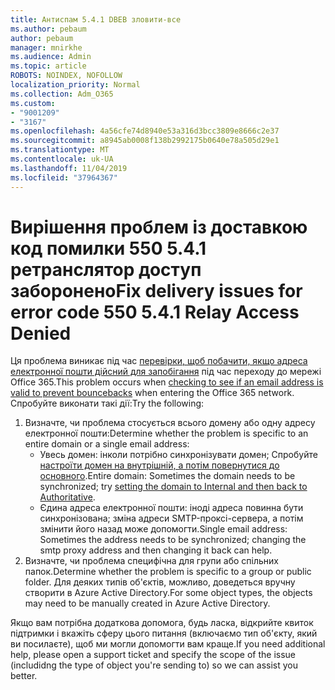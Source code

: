 ```yaml
---
title: Антиспам 5.4.1 DBEB зловити-все
ms.author: pebaum
author: pebaum
manager: mnirkhe
ms.audience: Admin
ms.topic: article
ROBOTS: NOINDEX, NOFOLLOW
localization_priority: Normal
ms.collection: Adm_O365
ms.custom:
- "9001209"
- "3167"
ms.openlocfilehash: 4a56cfe74d8940e53a316d3bcc3809e8666c2e37
ms.sourcegitcommit: a8945ab0008f138b2992175b0640e78a505d29e1
ms.translationtype: MT
ms.contentlocale: uk-UA
ms.lasthandoff: 11/04/2019
ms.locfileid: "37964367"
---
```

# <a name="fix-delivery-issues-for-error-code-550-541-relay-access-denied"></a><span data-ttu-id="6bf82-102">Вирішення проблем із доставкою код помилки 550 5.4.1 ретранслятор доступ заборонено</span><span class="sxs-lookup"><span data-stu-id="6bf82-102">Fix delivery issues for error code 550 5.4.1 Relay Access Denied</span></span>

<span data-ttu-id="6bf82-103">Ця проблема виникає під час [перевірки, щоб побачити, якщо адреса електронної пошти дійсний для запобігання](https://docs.microsoft.com/exchange/mail-flow-best-practices/use-directory-based-edge-blocking) під час переходу до мережі Office 365.</span><span class="sxs-lookup"><span data-stu-id="6bf82-103">This problem occurs when [checking to see if an email address is valid to prevent bouncebacks](https://docs.microsoft.com/exchange/mail-flow-best-practices/use-directory-based-edge-blocking) when entering the Office 365 network.</span></span> <span data-ttu-id="6bf82-104">Спробуйте виконати такі дії:</span><span class="sxs-lookup"><span data-stu-id="6bf82-104">Try the following:</span></span>

1. <span data-ttu-id="6bf82-105">Визначте, чи проблема стосується всього домену або одну адресу електронної пошти:</span><span class="sxs-lookup"><span data-stu-id="6bf82-105">Determine whether the problem is specific to an entire domain or a single email address:</span></span>
    - <span data-ttu-id="6bf82-106">Увесь домен: інколи потрібно синхронізувати домен; Спробуйте [настроїти домен на внутрішній, а потім повернутися до основного](https://docs.microsoft.com/exchange/mail-flow-best-practices/manage-accepted-domains/manage-accepted-domains).</span><span class="sxs-lookup"><span data-stu-id="6bf82-106">Entire domain: Sometimes the domain needs to be synchronized; try [setting the domain to Internal and then back to Authoritative](https://docs.microsoft.com/exchange/mail-flow-best-practices/manage-accepted-domains/manage-accepted-domains).</span></span>
     - <span data-ttu-id="6bf82-107">Єдина адреса електронної пошти: іноді адреса повинна бути синхронізована; зміна адреси SMTP-проксі-сервера, а потім змінити його назад може допомогти.</span><span class="sxs-lookup"><span data-stu-id="6bf82-107">Single email address: Sometimes the address needs to be synchronized; changing the smtp proxy address and then changing it back can help.</span></span>
2. <span data-ttu-id="6bf82-108">Визначте, чи проблема специфічна для групи або спільних папок.</span><span class="sxs-lookup"><span data-stu-id="6bf82-108">Determine whether the problem is specific to a group or public folder.</span></span> <span data-ttu-id="6bf82-109">Для деяких типів об'єктів, можливо, доведеться вручну створити в Azure Active Directory.</span><span class="sxs-lookup"><span data-stu-id="6bf82-109">For some object types, the objects may need to be manually created in Azure Active Directory.</span></span>

<span data-ttu-id="6bf82-110">Якщо вам потрібна додаткова допомога, будь ласка, відкрийте квиток підтримки і вкажіть сферу цього питання (включаємо тип об'єкту, який ви посилаєте), щоб ми могли допомогти вам краще.</span><span class="sxs-lookup"><span data-stu-id="6bf82-110">If you need additional help, please open a support ticket and specify the scope of the issue (includidng the type of object you're sending to) so we can assist you better.</span></span>